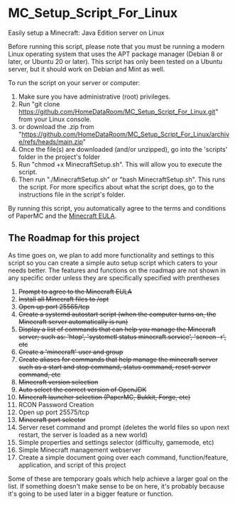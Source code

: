 # MC_Setup_Script_For_Linux
Easily setup a Minecraft: Java Edition server on Linux

Before running this script, please note that you must be running a modern Linux operating system that uses the APT package manager (Debian 8 or later, or Ubuntu 20 or later). This script has only been tested on a Ubuntu server, but it should work on Debian and Mint as well.

To run the script on your server or computer:

1. Make sure you have administrative (root) privileges.
2. Run "git clone https://github.com/HomeDataRoom/MC_Setup_Script_For_Linux.git" from your Linux console.
3. or download the .zip from "https://github.com/HomeDataRoom/MC_Setup_Script_For_Linux/archive/refs/heads/main.zip"
4. Once the file(s) are downloaded (and/or unzipped), go into the 'scripts' folder in the project's folder
5. Run "chmod +x MinecraftSetup.sh". This will allow you to execute the script.
6. Then run "./MinecraftSetup.sh" or "bash MinecraftSetup.sh". This runs the script.
For more specifics about what the script does, go to the instructions file in the script's folder.

By running this script, you automatically agree to the terms and conditions of PaperMC and the [Minecraft EULA](https://www.minecraft.net/eula).



## The Roadmap for this project 
As time goes on, we plan to add more functionality and settings to this script so you can create a simple auto setup script which caters to your needs better.
The features and functions on the roadmap are not shown in any specific order unless they are specifically specified with prentheses


1. ~~Prompt to agree to the Minecraft EULA~~ 
2. ~~Install all Minecraft files to /opt~~
3. ~~Open up port 25565/tcp~~
4. ~~Create a systemd autostart script (when the computer turns on, the Minecraft server automatically is run)~~
5. ~~Display a list of commands that can help you manage the Minecraft server; such as: 'htop', 'systemctl status minecraft.service', 'screen -r', etc~~
6. ~~Create a 'minecraft' user and group~~
7. ~~Create aliases for commands that help manage the minecraft server such as a start and stop command, status command, reset server command, etc~~
8. ~~Minecraft version selection~~ 
9. ~~Auto select the correct version of OpenJDK~~
10. ~~Minecraft launcher selection (PaperMC, Bukkit, Forge, etc)~~
11. RCON Password Creation
12. Open up port 25575/tcp
13. ~~Minecraft port selector~~
14. Server reset command and prompt (deletes the world files so upon next restart, the server is loaded as a new world)
15. Simple properties and settings selector (difficulty, gamemode, etc)
16. Simple Minecraft management webserver
17. Create a simple document going over each command, function/feature, application, and script of this project 

Some of these are temporary goals which help achieve a larger goal on the list. If something doesn't make sense to be on here, it's probably because it's going to be used later in a bigger feature or function.
